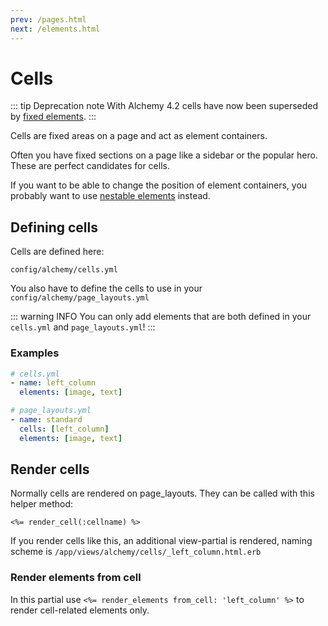 ```yaml
---
prev: /pages.html
next: /elements.html
---
```


# Cells

::: tip Deprecation note
With Alchemy 4.2 cells have now been superseded by [fixed elements](/elements.html#render-a-group-of-elements-on-a-fixed-place-on-the-page).
:::

Cells are fixed areas on a page and act as element containers.

Often you have fixed sections on a page like a sidebar or the popular hero. These are perfect candidates for cells.

If you want to be able to change the position of element containers, you probably want to use [nestable elements](/elements.html#nestable-elements) instead.

## Defining cells

Cells are defined here:

~~~
config/alchemy/cells.yml
~~~

You also have to define the cells to use in your `config/alchemy/page_layouts.yml`

::: warning INFO
You can only add elements that are both defined in your `cells.yml` and `page_layouts.yml`!
:::

### Examples

~~~ yaml
# cells.yml
- name: left_column
  elements: [image, text]
~~~

~~~ yaml
# page_layouts.yml
- name: standard
  cells: [left_column]
  elements: [image, text]
~~~

## Render cells

Normally cells are rendered on page_layouts. They can be called with this helper method:

~~~ erb
<%= render_cell(:cellname) %>
~~~

If you render cells like this, an additional view-partial is rendered, naming scheme is `/app/views/alchemy/cells/_left_column.html.erb`

### Render elements from cell

In this partial use `<%= render_elements from_cell: 'left_column' %>` to render cell-related elements only.
